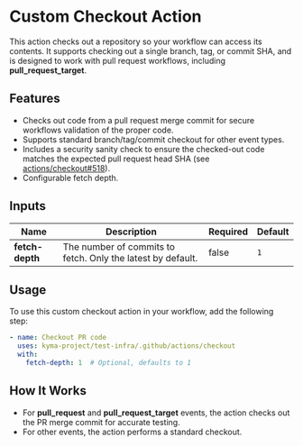# Custom Checkout Action

This action checks out a repository so your workflow can access its contents. It supports checking out a single branch, tag, or commit SHA, and is designed to work with pull request workflows, including **pull_request_target**.

## Features
- Checks out code from a pull request merge commit for secure workflows validation of the proper code.
- Supports standard branch/tag/commit checkout for other event types.
- Includes a security sanity check to ensure the checked-out code matches the expected pull request head SHA (see [actions/checkout#518](https://github.com/actions/checkout/issues/518)).
- Configurable fetch depth.

## Inputs
| Name         | Description                                                      | Required | Default |
|--------------|------------------------------------------------------------------|----------|---------|
| **fetch-depth**  | The number of commits to fetch. Only the latest by default.      | false    | `1`      |

## Usage
To use this custom checkout action in your workflow, add the following step:
```yaml
- name: Checkout PR code
  uses: kyma-project/test-infra/.github/actions/checkout
  with:
    fetch-depth: 1  # Optional, defaults to 1
```

## How It Works
- For **pull_request** and **pull_request_target** events, the action checks out the PR merge commit for accurate testing.
- For other events, the action performs a standard checkout.


